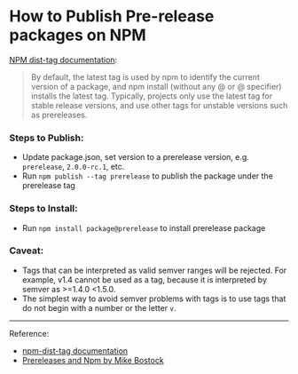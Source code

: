 # How to Publish Pre-release packages on NPM

[NPM dist-tag documentation](https://docs.npmjs.com/cli/dist-tag#purpose):
> By default, the latest tag is used by npm to identify the current version of a package, and npm install <pkg> (without any @<version> or @<tag> specifier) installs the latest tag. Typically, projects only use the latest tag for stable release versions, and use other tags for unstable versions such as prereleases.

### Steps to Publish:
- Update package.json, set version to a prerelease version, e.g. `prerelease`, `2.0.0-rc.1`, etc.
- Run `npm publish --tag prerelease` to publish the package under the prerelease tag

### Steps to Install:
- Run `npm install package@prerelease` to install prerelease package

### Caveat:
- Tags that can be interpreted as valid semver ranges will be rejected. For example, v1.4 cannot be used as a tag, because it is interpreted by semver as >=1.4.0 <1.5.0. 
- The simplest way to avoid semver problems with tags is to use tags that do not begin with a number or the letter `v`.

---
Reference:
- [npm-dist-tag documentation](https://docs.npmjs.com/cli/dist-tag)
- [Prereleases and Npm by Mike Bostock](https://medium.com/@mbostock/prereleases-and-npm-e778fc5e2420)
